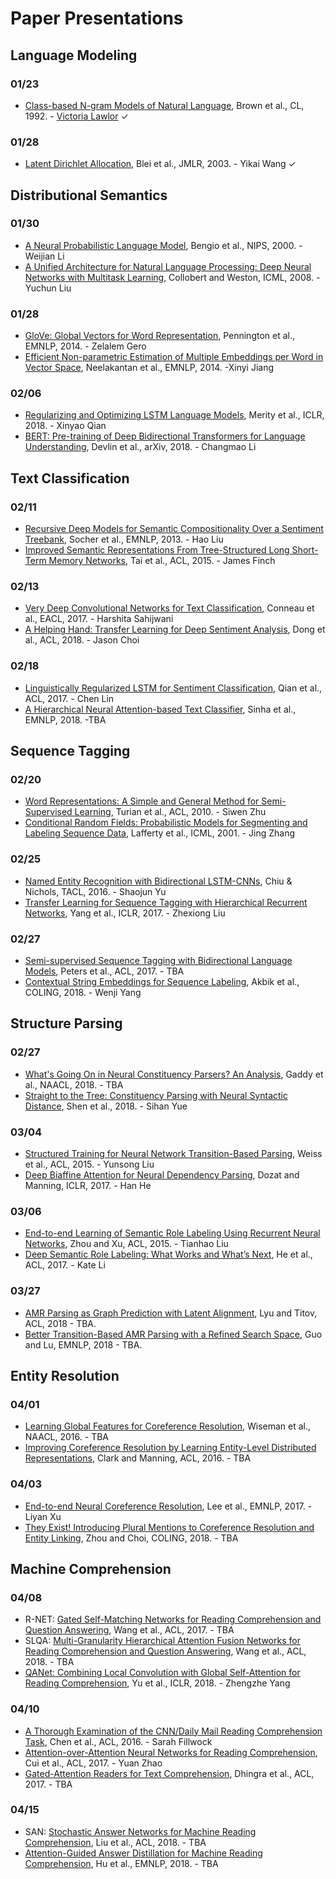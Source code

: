 # Paper Presentations

## Language Modeling

### 01/23

* [Class-based N-gram Models of Natural Language](http://aclweb.org/anthology/J92-4003), Brown et al., CL, 1992. - [Victoria Lawlor](https://www.slideshare.net/jchoi7s/2019-classbased-ngram-models-of-natural-language) &#10003;

### 01/28

* [Latent Dirichlet Allocation](http://jmlr.csail.mit.edu/papers/v3/blei03a.html), Blei et al., JMLR, 2003. - Yikai Wang &#10003;


## Distributional Semantics

### 01/30

* [A Neural Probabilistic Language Model](https://papers.nips.cc/paper/1839-a-neural-probabilistic-language-model.pdf), Bengio et al., NIPS, 2000. - Weijian Li
* [A Unified Architecture for Natural Language Processing: Deep Neural Networks with Multitask Learning](http://icml2008.cs.helsinki.fi/papers/391.pdf), Collobert and Weston, ICML, 2008. - Yuchun Liu

### 01/28

* [GloVe: Global Vectors for Word Representation](https://www.aclweb.org/anthology/D14-1162), Pennington et al., EMNLP, 2014. - Zelalem Gero
* [Efficient Non-parametric Estimation of Multiple Embeddings per Word in Vector Space](https://aclweb.org/anthology/D14-1113), Neelakantan et al., EMNLP, 2014. -Xinyi Jiang

### 02/06

* [Regularizing and Optimizing LSTM Language Models](https://openreview.net/pdf?id=SyyGPP0TZ), Merity et al., ICLR, 2018. - Xinyao Qian
* [BERT: Pre-training of Deep Bidirectional Transformers for Language Understanding](https://arxiv.org/abs/1810.04805), Devlin et al., arXiv, 2018. - Changmao Li


## Text Classification

### 02/11

* [Recursive Deep Models for Semantic Compositionality Over a Sentiment Treebank](http://aclweb.org/anthology/D13-1170), Socher et al., EMNLP, 2013. - Hao Liu
* [Improved Semantic Representations From Tree-Structured Long Short-Term Memory Networks](https://www.aclweb.org/anthology/P15-1150), Tai et al., ACL, 2015. - James Finch

### 02/13

* [Very Deep Convolutional Networks for Text Classification](http://www.aclweb.org/anthology/E17-1104), Conneau et al., EACL, 2017. - Harshita Sahijwani
* [A Helping Hand: Transfer Learning for Deep Sentiment Analysis](http://aclweb.org/anthology/P18-1235), Dong et al., ACL, 2018. - Jason Choi

### 02/18

* [Linguistically Regularized LSTM for Sentiment Classification](http://www.aclweb.org/anthology/P17-1154), Qian et al., ACL, 2017. - Chen Lin
* [A Hierarchical Neural Attention-based Text Classifier](http://aclweb.org/anthology/D18-1094), Sinha et al., EMNLP, 2018. -TBA


## Sequence Tagging

### 02/20

* [Word Representations: A Simple and General Method for Semi-Supervised Learning](http://www.aclweb.org/anthology/P10-1040), Turian et al., ACL, 2010. - Siwen Zhu
* [Conditional Random Fields: Probabilistic Models for Segmenting and Labeling Sequence Data](https://repository.upenn.edu/cgi/viewcontent.cgi?article=1162&context=cis_papers), Lafferty et al., ICML, 2001. - Jing Zhang

### 02/25

* [Named Entity Recognition with Bidirectional LSTM-CNNs](https://www.aclweb.org/anthology/Q16-1026), Chiu & Nichols, TACL, 2016. - Shaojun Yu
* [Transfer Learning for Sequence Tagging with Hierarchical Recurrent Networks](https://arxiv.org/abs/1703.06345), Yang et al., ICLR, 2017. - Zhexiong Liu

### 02/27

* [Semi-supervised Sequence Tagging with Bidirectional Language Models](http://www.aclweb.org/anthology/P17-1161), Peters et al., ACL, 2017. - TBA
* [Contextual String Embeddings for Sequence Labeling](http://aclweb.org/anthology/C18-1139), Akbik et al., COLING, 2018. - Wenji Yang


## Structure Parsing

### 02/27

* [What's Going On in Neural Constituency Parsers? An Analysis](http://aclweb.org/anthology/N18-1091), Gaddy et al., NAACL, 2018. - TBA
* [Straight to the Tree: Constituency Parsing with Neural Syntactic Distance](http://aclweb.org/anthology/P18-1108), Shen et al., 2018. - Sihan Yue

### 03/04

* [Structured Training for Neural Network Transition-Based Parsing](http://aclweb.org/anthology/P15-1032), Weiss et al., ACL, 2015. - Yunsong Liu
* [Deep Biaffine Attention for Neural Dependency Parsing](https://arxiv.org/abs/1611.01734), Dozat and Manning, ICLR, 2017. - Han He

### 03/06

* [End-to-end Learning of Semantic Role Labeling Using Recurrent Neural Networks](http://aclweb.org/anthology/P15-1109), Zhou and Xu, ACL, 2015. - Tianhao Liu
* [Deep Semantic Role Labeling: What Works and What’s Next](http://aclweb.org/anthology/P17-1044), He et al., ACL, 2017. - Kate Li

### 03/27

* [AMR Parsing as Graph Prediction with Latent Alignment](http://aclweb.org/anthology/P18-1037), Lyu and Titov, ACL, 2018 - TBA.
* [Better Transition-Based AMR Parsing with a Refined Search Space](http://aclweb.org/anthology/D18-1198), Guo and Lu, EMNLP, 2018 - TBA.

## Entity Resolution

### 04/01

* [Learning Global Features for Coreference Resolution](https://aclweb.org/anthology/N16-1114), Wiseman et al., NAACL, 2016. - TBA
* [Improving Coreference Resolution by Learning Entity-Level Distributed Representations](http://www.aclweb.org/anthology/P16-1061), Clark and Manning, ACL, 2016. - TBA

### 04/03

* [End-to-end Neural Coreference Resolution](https://www.aclweb.org/anthology/D17-1018), Lee et al., EMNLP, 2017. - Liyan Xu
* [They Exist! Introducing Plural Mentions to Coreference Resolution and Entity Linking](http://aclweb.org/anthology/C18-1003), Zhou and Choi, COLING, 2018. - TBA

## Machine Comprehension

### 04/08

* R-NET: [Gated Self-Matching Networks for Reading Comprehension and Question Answering](http://www.aclweb.org/anthology/P17-1018), Wang et al., ACL, 2017. - TBA
* SLQA: [Multi-Granularity Hierarchical Attention Fusion Networks for Reading Comprehension and Question Answering](http://aclweb.org/anthology/P18-1158), Wang et al., ACL, 2018. - TBA
* [QANet: Combining Local Convolution with Global Self-Attention for Reading Comprehension](https://arxiv.org/abs/1804.09541), Yu et al., ICLR, 2018. - Zhengzhe Yang

### 04/10

* [A Thorough Examination of the CNN/Daily Mail Reading Comprehension Task](https://www.aclweb.org/anthology/P16-1223), Chen et al., ACL, 2016. - Sarah Fillwock
* [Attention-over-Attention Neural Networks for Reading Comprehension](http://aclweb.org/anthology/P17-1055), Cui et al., ACL, 2017. - Yuan Zhao
* [Gated-Attention Readers for Text Comprehension](http://aclweb.org/anthology/P17-1168), Dhingra et al., ACL, 2017. - TBA

### 04/15

* SAN: [Stochastic Answer Networks for Machine Reading Comprehension](http://aclweb.org/anthology/P18-1157), Liu et al., ACL, 2018. - TBA
* [Attention-Guided Answer Distillation for Machine Reading Comprehension](http://aclweb.org/anthology/D18-1232), Hu et al., EMNLP, 2018. - TBA